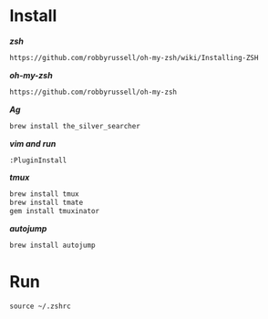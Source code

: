 # Install

***zsh***
```sh
https://github.com/robbyrussell/oh-my-zsh/wiki/Installing-ZSH
```

***oh-my-zsh***
```sh
https://github.com/robbyrussell/oh-my-zsh
```

***Ag***
```sh
brew install the_silver_searcher
```

***vim and run***
```sh
:PluginInstall
```

***tmux***
```sh
brew install tmux
brew install tmate
gem install tmuxinator
```

***autojump***
```sh
brew install autojump
```

# Run

`source ~/.zshrc`

